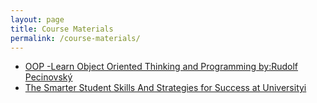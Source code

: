 ```yaml
---
layout: page
title: Course Materials
permalink: /course-materials/
---
```


* [OOP -Learn Object Oriented Thinking and Programming by:Rudolf Pecinovský]({{ahderakhsahn.github.io/course_template}}/C:\dev\course_template\designweb.pdf)
* [The Smarter Student Skills And Strategies for Success at Universityi](static_files/materail/Books/11_The_Smarter_Student_Skills_And_Strategies_for_Success_at_University.pdf)